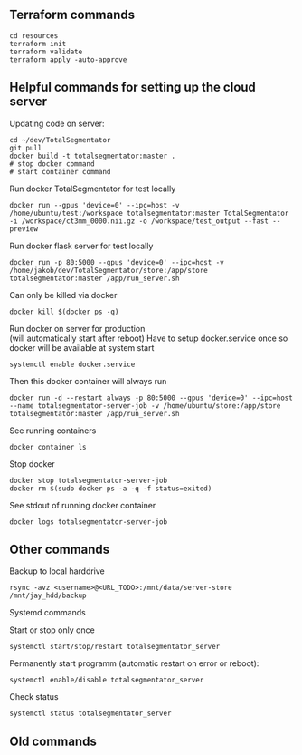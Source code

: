 ## Terraform commands
```
cd resources
terraform init
terraform validate
terraform apply -auto-approve
```

## Helpful commands for setting up the cloud server
Updating code on server:
``` 
cd ~/dev/TotalSegmentator
git pull
docker build -t totalsegmentator:master .
# stop docker command
# start container command
``` 

Run docker TotalSegmentator for test locally
``` 
docker run --gpus 'device=0' --ipc=host -v /home/ubuntu/test:/workspace totalsegmentator:master TotalSegmentator -i /workspace/ct3mm_0000.nii.gz -o /workspace/test_output --fast --preview
``` 

Run docker flask server for test locally
``` 
docker run -p 80:5000 --gpus 'device=0' --ipc=host -v /home/jakob/dev/TotalSegmentator/store:/app/store totalsegmentator:master /app/run_server.sh
``` 
Can only be killed via docker
``` 
docker kill $(docker ps -q)
``` 

Run docker on server for production  
(will automatically start after reboot)
Have to setup docker.service once so docker will be available at system start
``` 
systemctl enable docker.service
``` 
Then this docker container will always run
``` 
docker run -d --restart always -p 80:5000 --gpus 'device=0' --ipc=host --name totalsegmentator-server-job -v /home/ubuntu/store:/app/store totalsegmentator:master /app/run_server.sh
``` 

See running containers
```
docker container ls
```

Stop docker
```
docker stop totalsegmentator-server-job
docker rm $(sudo docker ps -a -q -f status=exited)  
```

See stdout of running docker container
```
docker logs totalsegmentator-server-job
```


## Other commands

Backup to local harddrive
``` 
rsync -avz <username>@<URL_TODO>:/mnt/data/server-store /mnt/jay_hdd/backup
``` 

Systemd commands

Start or stop only once
``` 
systemctl start/stop/restart totalsegmentator_server
``` 
Permanently start programm (automatic restart on error or reboot):
``` 
systemctl enable/disable totalsegmentator_server
``` 
Check status
``` 
systemctl status totalsegmentator_server
``` 


## Old commands
